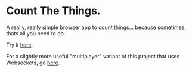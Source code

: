 # Count The Things.

A really, really simple browser app to count things... because sometimes, thats all you need to do.

Try it [here](https://mustardforbreakfast.github.io/count-the-things).

For a slightly more useful "multiplayer" variant of this project that uses Websockets, go [here](https://github.com/MustardForBreakfast/count-the-things-multiplayer).
